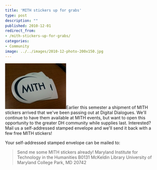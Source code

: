 ```yaml
---
title: 'MITH stickers up for grabs'
type: post
description: ""
published: 2010-12-01
redirect_from: 
- /mith-stickers-up-for-grabs/
categories:
- Community
image: ../../images/2010-12-photo-200x150.jpg
---
```

![](../../images/2010-12-photo-200x150.jpg "MITH Stickers")Earlier this semester a shipment of MITH stickers arrived that we've been passing out at Digital Dialogues. We'll continue to have them available at MITH events, but want to open this opportunity to the greater DH community while supplies last. Interested? Mail us a self-addressed stamped envelope and we'll send it back with a few free MITH stickers!

Your self-addressed stamped envelope can be mailed to:

> Send me some MITH stickers already! Maryland Institute for Technology in the Humanities B0131 McKeldin Library University of Maryland College Park, MD 20742
